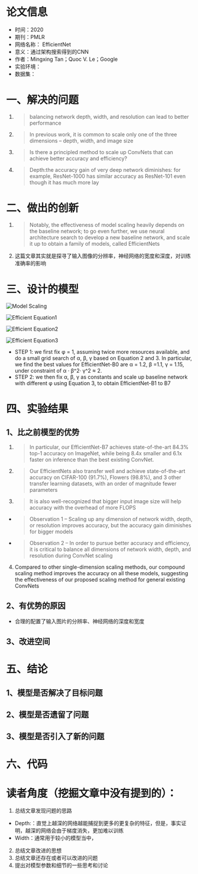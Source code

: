# 论文信息
- 时间：2020
- 期刊：PMLR
- 网络名称： EfficientNet
- 意义：通过架构搜索得到的CNN
- 作者：Mingxing Tan；Quoc V. Le；Google
- 实验环境：
- 数据集：

# 一、解决的问题
1. >balancing network depth, width, and resolution can lead to better performance
2. >In previous work, it is common to scale only one of the three dimensions – depth, width, and image size
3. >Is there a principled method to scale up ConvNets that can achieve better accuracy and efficiency?
4. >Depth:the accuracy gain of very deep network diminishes: for example, ResNet-1000 has similar accuracy as ResNet-101 even though it has much more lay

# 二、做出的创新
1. >Notably, the effectiveness of model scaling heavily depends on the baseline network; to go even further, we use neural architecture search to develop a new baseline network, and scale it up to obtain a family of models, called EfficientNets
2. 这篇文章其实就是探寻了输入图像的分辨率，神经网络的宽度和深度，对训练准确率的影响

# 三、设计的模型

![Model Scaling](../pictures/Model%20Scaling.png)

![Efficient Equation1](../pictures/EfficientNet%20Equation1.png)

![Efficient Equation2](../pictures/EfficientNet%20Equation2.png)

![Efficient Equation3](../pictures/EfficientNet%20Equation3.png)

-  STEP 1: we first fix φ = 1, assuming twice more resources available, and do a small grid search of α, β, γ based on Equation 2 and 3. In particular, we find
the best values for EfficientNet-B0 are α = 1.2, β =1.1, γ = 1.15, under constraint of α · β^2· γ^2 ≈ 2.
-  STEP 2: we then fix α, β, γ as constants and scale up baseline network with different φ using Equation 3, to obtain EfficientNet-B1 to B7

# 四、实验结果

## 1、比之前模型的优势
1. >In particular, our EfficientNet-B7 achieves state-of-the-art 84.3% top-1 accuracy
on ImageNet, while being 8.4x smaller and 6.1x faster on inference than the best existing ConvNet. 
2. >Our EfficientNets also transfer well and achieve state-of-the-art accuracy on CIFAR-100 (91.7%), Flowers (98.8%), and 3 other transfer learning datasets, with an order of magnitude fewer parameters
3. >It is also well-recognized that bigger input image size will help accuracy with the overhead of more FLOPS
- >Observation 1 – Scaling up any dimension of network width, depth, or resolution improves accuracy, but the accuracy gain diminishes for bigger models
- >Observation 2 – In order to pursue better accuracy and efficiency, it is critical to balance all dimensions of network width, depth, and resolution during ConvNet scaling
4.  Compared to other single-dimension scaling methods, our compound scaling method improves the accuracy on all these models, suggesting the effectiveness of our proposed scaling method for general existing ConvNets
## 2、有优势的原因
- 合理的配置了输入图片的分辨率、神经网络的深度和宽度
## 3、改进空间

# 五、结论

## 1、模型是否解决了目标问题

## 2、模型是否遗留了问题

## 3、模型是否引入了新的问题

# 六、代码

# 读者角度（挖掘文章中没有提到的）：
1. 总结文章发现问题的思路
- Depth:：直觉上越深的网络越能捕捉到更多的更复杂的特征，但是，事实证明，越深的网络会由于梯度消失，更加难以训练
- Width：通常用于较小的模型当中，
2. 总结文章改进的思想
3. 总结文章还存在或者可以改进的问题
4. 提出对模型参数和细节的一些思考和讨论
